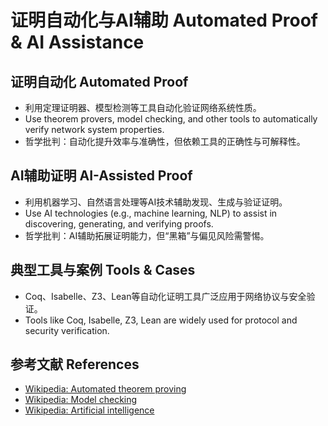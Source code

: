 # 证明自动化与AI辅助 Automated Proof & AI Assistance

## 证明自动化 Automated Proof

- 利用定理证明器、模型检测等工具自动化验证网络系统性质。
- Use theorem provers, model checking, and other tools to automatically verify network system properties.
- 哲学批判：自动化提升效率与准确性，但依赖工具的正确性与可解释性。

## AI辅助证明 AI-Assisted Proof

- 利用机器学习、自然语言处理等AI技术辅助发现、生成与验证证明。
- Use AI technologies (e.g., machine learning, NLP) to assist in discovering, generating, and verifying proofs.
- 哲学批判：AI辅助拓展证明能力，但“黑箱”与偏见风险需警惕。

## 典型工具与案例 Tools & Cases

- Coq、Isabelle、Z3、Lean等自动化证明工具广泛应用于网络协议与安全验证。
- Tools like Coq, Isabelle, Z3, Lean are widely used for protocol and security verification.

## 参考文献 References

- [Wikipedia: Automated theorem proving](https://en.wikipedia.org/wiki/Automated_theorem_proving)
- [Wikipedia: Model checking](https://en.wikipedia.org/wiki/Model_checking)
- [Wikipedia: Artificial intelligence](https://en.wikipedia.org/wiki/Artificial_intelligence)
